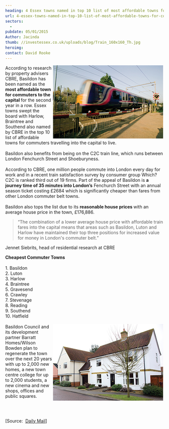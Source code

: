 ```yaml
---
heading: 4 Essex towns named in top 10 list of most affordable towns for commuters to London
url: 4-essex-towns-named-in-top-10-list-of-most-affordable-towns-for-commuters-to-london
sectors:
  -  
pubdate: 05/01/2015
Author: Jacinda
thumb: //investessex.co.uk/uploads/blog/Train_160x160_Th.jpg
heroimg: 
contact: David Rooke
---
```

<p><img alt='Basildon the most affordable town for commuters to the capital' src='../uploads/blog/Train_350px.jpg' style='float:right; height:233px; margin-left:2px; margin-right:2px; width:350px'/>According to research by property advisers CBRE, Basildon has been named as the <strong>most affordable town for commuters to the capital </strong>for the second year in a row. Essex towns swept the board with Harlow, Braintree and Southend also named by CBRE in the top 10 list of affordable towns for commuters travelling into the capital to live.<br/><br/>Basildon also benefits from being on the C2C train line, which runs between London Fenchurch Street and Shoeburyness.<br/><br/>According to CBRE, one million people commute into London every day for work and in a recent train satisfaction survey by consumer group Which? C2C is ranked third out of 19 firms. Part of the appeal of Basildon is <strong>a journey time of 35 minutes into London’s</strong> Fenchurch Street with an annual season ticket costing £2684 which is significantly cheaper than fares from other London commuter belt towns.<br/><br/>Basildon also tops the list due to its <strong>reasonable house prices </strong>with an average house price in the town, £176,886.</p><blockquote><p>“The combination of a lower average house price with affordable train fares into the capital means that areas such as Basildon, Luton and Harlow have maintained their top three positions for increased value for money in London's commuter belt.”</p></blockquote><p>Jennet Siebrits, head of residential research at CBRE</p><p><strong>Cheapest Commuter Towns</strong><br/><br/>1. Basildon<br/>2. Luton<br/>3. Harlow<br/>4. Braintree<br/>5. Gravesend<br/>6. Crawley<br/>7. Stevenage<br/>8. Reading<br/>9. Southend<br/>10. Hatfield<br/><br/><img alt='Basildon tops the list of reasonable house prices' src='../uploads/blog/IE294_350px.jpg' style='float:right; height:244px; margin-left:2px; margin-right:2px; width:350px'/>Basildon Council and its development partner Barratt Homes/Wilson Bowden plan to regenerate the town over the next 20 years with up to 2,000 new homes, a new town centre college for up to 2,000 students, a new cinema and new shops, offices and public squares.</p><p> </p><p><br/>[Source:  <a href='http://www.thisismoney.co.uk/money/mortgageshome/article-2897047/Essex-town-Basildon-named-affordable-London-commuter-base.html#ixzz3OJp7h3Sm'>Daily Mail</a>]</p>